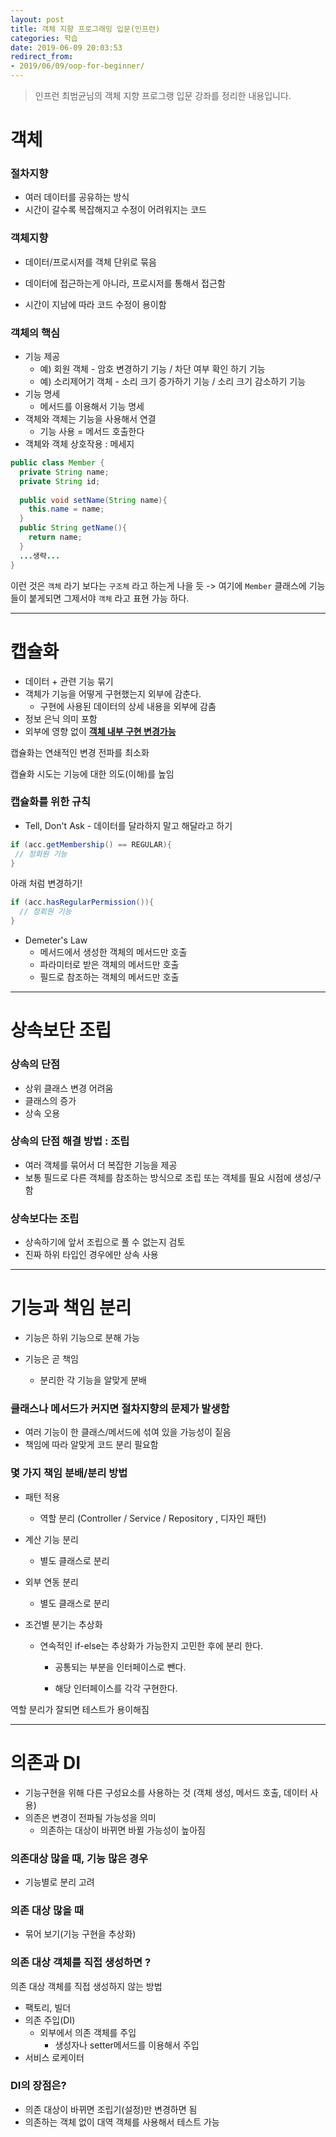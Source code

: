 ```yaml
---
layout: post
title: 객체 지향 프로그래밍 입문(인프런)
categories: 학습
date: 2019-06-09 20:03:53
redirect_from: 
- 2019/06/09/oop-for-beginner/
---
```

> 인프런 최범균님의 객체 지향 프로그랭 입문 강좌를 정리한 내용입니다.



# 객체

### 절차지향

- 여러 데이터를 공유하는 방식
- 시간이 갈수록 복잡해지고 수정이 어려워지는 코드

### 객체지향

- 데이터/프로시저를 객체 단위로 묶음

- 데이터에 접근하는게 아니라, 프로시저를 통해서 접근함
- 시간이 지남에 따라 코드 수정이 용이함



### 객체의 핵심

- 기능 제공
  - 예) 회원 객체 - 암호 변경하기 기능 / 차단 여부 확인 하기 기능
  - 예) 소리제어기 객체 - 소리 크기 증가하기 기능 / 소리 크기 감소하기 기능
- 기능 명세
  - 메서드를 이용해서 기능 명세
- 객체와 객체는 기능을 사용해서 연결
  - 기능 사용 = 메서드 호출한다
- 객체와 객체 상호작용 : 메세지



```java
public class Member {
  private String name;
  private String id;
  
  public void setName(String name){
    this.name = name;
  }
  public String getName(){
    return name;
  }
  ...생략...
}
```

이런 것은 `객체` 라기 보다는 `구조체` 라고 하는게 나을 듯 -> 여기에 `Member` 클래스에 기능들이 붙게되면 그제서야 `객체` 라고 표현 가능 하다.



------



# 캡슐화 

- 데이터 + 관련 기능 묶기
- 객체가 기능을 어떻게 구현했는지 외부에 감춘다.
  - 구현에 사용된 데이터의 상세 내용을 외부에 감춤
- 정보 은닉 의미 포함
- 외부에 영향 없이 **<u>객체 내부 구현 변경가능</u>** 



캡슐화는 연쇄적인 변경 전파를 최소화

캡슐화 시도는 기능에 대한 의도(이해)를 높임



### 캡슐화를 위한 규칙

- Tell, Don't Ask - 데이터를 달라하지 말고 해달라고 하기

```java
if (acc.getMembership() == REGULAR){
 // 정회원 기능 
}
```

아래 처럼 변경하기!

```java
if (acc.hasRegularPermission()){
  // 정회원 기능
}
```

- Demeter's Law
  - 메서드에서 생성한 객체의 메서드만 호출
  - 파라미터로 받은 객체의 메서드만 호출
  - 필드로 참조하는 객체의 메서드만 호출



------





# 상속보단 조립

### 상속의 단점

- 상위 클래스 변경 어려움
- 클래스의 증가
- 상속 오용



### 상속의 단점 해결 방법 : 조립

- 여러 객체를 묶어서 더 복잡한 기능을 제공
- 보통 필드로 다른 객체를 참조하는 방식으로 조립 또는 객체를 필요 시점에 생성/구함



### 상속보다는 조립

- 상속하기에 앞서 조립으로 풀 수 없는지 검토 
- 진짜 하위 타입인 경우에만 상속 사용



------



# 기능과 책임 분리

- 기능은  하위 기능으로 분해 가능

- 기능은 곧 책임 

  - 분리한 각 기능을 알맞게 분배

  

### 클래스나 메서드가 커지면 절차지향의 문제가 발생함

- 여러 기능이 한 클래스/메서드에 섞여 있을 가능성이 짙음
- 책임에 따라 알맞게 코드 분리 필요함



### 몇 가지 책임 분배/분리 방법

- 패턴 적용

  - 역할 분리 (Controller / Service / Repository , 디자인 패턴)

- 계산 기능 분리

  - 별도 클래스로 분리

- 외부 연동 분리

  - 별도 클래스로 분리

- 조건별 분기는 추상화

  - 연속적인 if-else는 추상화가 가능한지 고민한 후에 분리 한다. 

    - 공통되는 부분을 인터페이스로 뺀다.

    - 해당 인터페이스를 각각 구현한다.

      

역할 분리가 잘되면 테스트가 용이해짐



------



# 의존과 DI

- 기능구현을 위해 다른 구성요소를 사용하는 것 (객체 생성, 메서드 호출, 데이터 사용)
- 의존은 변경이 전파될 가능성을 의미
  - 의존하는 대상이 바뀌면 바뀔 가능성이 높아짐

### 의존대상 많을 때, 기능 많은 경우

- 기능별로 분리 고려

### 의존 대상 많을 때

- 묶어 보기(기능 구현을 추상화)



### 의존 대상 객체를 직접 생성하면 ?

의존 대상 객체를 직접 생성하지 않는 방법

- 팩토리, 빌더
- 의존 주입(DI)
  - 외부에서 의존 객체를 주입
    - 생성자나 setter메서드를 이용해서 주입
- 서비스 로케이터





### DI의 장점은? 

- 의존 대상이 바뀌면 조립기(설정)만 변경하면 됨
- 의존하는 객체 없이 대역 객체를 사용해서 테스트 가능

